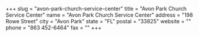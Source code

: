 +++
slug = "avon-park-church-service-center"
title = "Avon Park Church Service Center"
name = "Avon Park Church Service Center"
address = "198 Rowe Street"
city = "Avon Park"
state = "FL"
postal = "33825"
website = ""
phone = "863 452-6464"
fax = ""
+++

